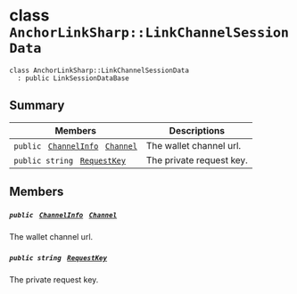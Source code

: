 # class `AnchorLinkSharp::LinkChannelSessionData` 

```
class AnchorLinkSharp::LinkChannelSessionData
  : public LinkSessionDataBase
```

## Summary

 Members                                | Descriptions                                
----------------------------------------|---------------------------------------------
`public ` [`ChannelInfo`](.github/workflows/documentation/md/AnchorLinkSharp--ChannelInfo.md#class_anchor_link_sharp_1_1_channel_info)` ` [`Channel`](#class_anchor_link_sharp_1_1_link_channel_session_data_1a89d889e1fd9ed81c78bc86b50ff9b20c) | The wallet channel url.
`public string ` [`RequestKey`](#class_anchor_link_sharp_1_1_link_channel_session_data_1a9abce1299a3e8cb46f79ff2caba91d59) | The private request key.

## Members

##### `public ` [`ChannelInfo`](.github/workflows/documentation/md/AnchorLinkSharp--ChannelInfo.md#class_anchor_link_sharp_1_1_channel_info)` ` [`Channel`](#class_anchor_link_sharp_1_1_link_channel_session_data_1a89d889e1fd9ed81c78bc86b50ff9b20c) 

The wallet channel url.

##### `public string ` [`RequestKey`](#class_anchor_link_sharp_1_1_link_channel_session_data_1a9abce1299a3e8cb46f79ff2caba91d59) 

The private request key.


